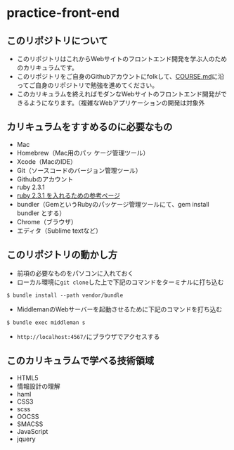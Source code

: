 # practice-front-end

## このリポジトリについて

- このリポジトリはこれからWebサイトのフロントエンド開発を学ぶ人のためのカリキュラムです。
- このリポジトリをご自身のGithubアカウントにfolkして、<a href="https://github.com/es335ab/practice-front-end/blob/master/COURSE.md">COURSE.md</a>に沿ってご自身のリポジトリで勉強を進めてください。
- このカリキュラムを終えればモダンなWebサイトのフロントエンド開発ができるようになります。（複雑なWebアプリケーションの開発は対象外

## カリキュラムをすすめるのに必要なもの

- Mac
- Homebrew（Mac用のパッ ケージ管理ツール）
- Xcode（MacのIDE）
- Git（ソースコードのバージョン管理ツール）
- Githubのアカウント
- ruby 2.3.1
 - <a href="http://dev.classmethod.jp/server-side/language/build-ruby-environment-by-rbenv/">ruby 2.3.1 を入れるための参考ページ</a>
- bundler（GemというRubyのパッケージ管理ツールにて、gem install bundler とする）
- Chrome（ブラウザ）
- エディタ（Sublime textなど）

## このリポジトリの動かし方

- 前項の必要なものをパソコンに入れておく
- ローカル環境に`git clone`した上で下記のコマンドをターミナルに打ち込む

```
$ bundle install --path vendor/bundle
```

- MiddlemanのWebサーバーを起動させるために下記のコマンドを打ち込む

```
$ bundle exec middleman s
```

- `http://localhost:4567/`にブラウザでアクセスする


## このカリキュラムで学べる技術領域

- HTML5
 - 情報設計の理解
 - haml
- CSS3
 - scss
 - OOCSS
 - SMACSS
- JavaScript
 - jquery
